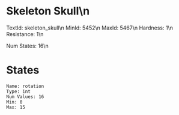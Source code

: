 # Skeleton Skull\n
TextId: skeleton_skull\n
MinId: 5452\n
MaxId: 5467\n
Hardness: 1\n
Resistance: 1\n

Num States: 16\n
# States
```
Name: rotation
Type: int
Num Values: 16
Min: 0
Max: 15
```